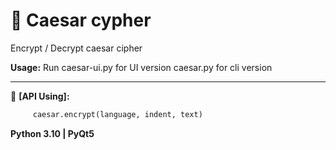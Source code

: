 # 📜 Caesar cypher
Encrypt / Decrypt caesar cipher

**Usage:**
Run caesar-ui.py for UI version 
caesar.py for cli version 
____

🔧 **[API Using]:**
```python
     caesar.encrypt(language, indent, text)
```

**Python 3.10 | PyQt5**
